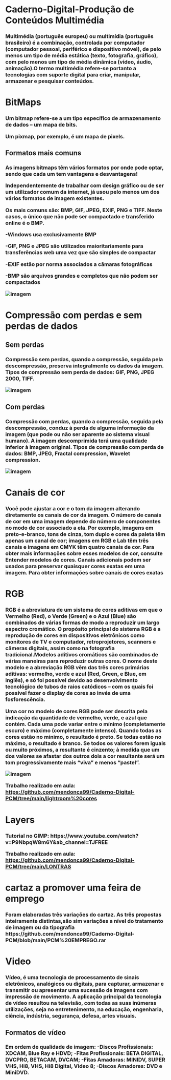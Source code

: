 # Caderno-Digital-Produção de Conteúdos Multimédia 

<h3>Multimédia (português europeu) ou multimídia (português brasileiro) é a combinação, controlada por computador (computador pessoal, periférico e dispositivo móvel), de pelo menos um tipo de média estática (texto, fotografia, gráfico), com pelo menos um tipo de média dinâmica (vídeo, áudio, animação).O termo multimédia refere-se portanto a tecnologias com suporte digital para criar, manipular, armazenar e pesquisar conteúdos.


<h1>BitMaps

<h3>
Um bitmap refere-se a um tipo específico de armazenamento de dados – um mapa de bits.

Um pixmap, por exemplo, é um mapa de pixels.

<h2>Formatos mais comuns
<h3>
As imagens bitmaps têm vários formatos por onde pode optar, sendo que cada um tem vantagens e desvantagens!

Independentemente de trabalhar com design gráfico ou de ser um utilizador comum da internet, já usou pelo menos um dos vários formatos de imagem existentes.

Os mais comuns são: BMP, GIF, JPEG, EXIF, PNG e TIFF. Neste casos, o único que não pode ser compactado e transferido online é o BMP.

<tr>
-Windows usa exclusivamente BMP

-GIF, PNG e JPEG são utilizados maioritariamente para transferências web uma vez que são simples de compactar</td>

-EXIF estão por norma associados a câmaras fotográficas

-BMP são arquivos grandes e completos que não podem ser compactados 
</tr>

![imagem](https://user-images.githubusercontent.com/75439043/150698081-6c7dbb1a-88a9-47ff-9e27-c240d22bc8c0.png)
<h3>
  
<h1> Compressão com perdas e sem perdas de dados 
<h2> Sem perdas
<h3>
  Compressão sem perdas, quando a compressão, seguida pela descompressão, preserva integralmente os dados da imagem. Tipos de compressão sem perda de dados: GIF, PNG, JPEG 2000, TIFF.
  
  ![imagem](https://user-images.githubusercontent.com/75439043/150698707-2f431c1c-1665-41b3-89e7-d5cd1b4ca76a.png)
<h3>
  
<h2> Com perdas
<h3>
  Compressão com perdas, quando a compressão, seguida pela descompressão, conduz à perda de alguma informação da imagem (que pode ou não ser aparente ao sistema visual humano). A imagem descomprimida terá uma qualidade inferior à imagem original. Tipos de compressão com perda de dados: BMP, JPEG, Fractal compression, Wavelet compression.
  
  ![imagem](https://user-images.githubusercontent.com/75439043/150698800-4ed36cd2-234a-4582-91dc-2c107d5d3275.png)

<h1> Canais de cor
<h3>  Você pode ajustar a cor e o tom da imagem alterando diretamente os canais de cor da imagem. O número de canais de cor em uma imagem depende do número de componentes no modo de cor associado a ela. Por exemplo, imagens em preto-e-branco, tons de cinza, tom duplo e cores da paleta têm apenas um canal de cor; imagens em RGB e Lab têm três canais e imagens em CMYK têm quatro canais de cor. Para obter mais informações sobre esses modelos de cor, consulte Entender modelos de cores. Canais adicionais podem ser usados para preservar quaisquer cores exatas em uma imagem. Para obter informações sobre canais de cores exatas

<h1>RGB
<h3>  RGB é a abreviatura de um sistema de cores aditivas em que o Vermelho (Red), o Verde (Green) e o Azul (Blue) são combinados de várias formas de modo a reproduzir um largo espectro cromático. O propósito principal do sistema RGB é a reprodução de cores em dispositivos eletrônicos como monitores de TV e computador, retroprojetores, scanners e câmeras digitais, assim como na fotografia tradicional.Modelos aditivos cromáticos são combinados de várias maneiras para reproduzir outras cores. O nome deste modelo e a abreviação RGB vêm das três cores primárias aditivas: vermelho, verde e azul (Red, Green, e Blue, em inglês), e só foi possível devido ao desenvolvimento tecnológico de tubos de raios catódicos – com os quais foi possível fazer o display de cores ao invés de uma fosforescência. 

  Uma cor no modelo de cores RGB pode ser descrita pela indicação da quantidade de vermelho, verde, e azul que contém. Cada uma pode variar entre o mínimo (completamente escuro) e máximo (completamente intenso). Quando todas as cores estão no mínimo, o resultado é preto. Se todas estão no máximo, o resultado é branco. Se todos os valores forem iguais ou muito próximos, a resultante é cinzento; à medida que um dos valores se afastar dos outros dois a cor resultante será um tom progressivamente mais “viva” e menos “pastel”.
  
![imagem](https://user-images.githubusercontent.com/75439043/150699619-4cdafa93-751f-4e45-9166-328e37c7653d.png)
  
Trabalho realizado em aula: https://github.com/mendonca99/Caderno-Digital-PCM/tree/main/lightroom%20cores   
  
<h1> Layers
<h3>Tutorial no GIMP: https://www.youtube.com/watch?v=P9NbpqW8m6Y&ab_channel=TJFREE
  
Trabalho realizado em aula: https://github.com/mendonca99/Caderno-Digital-PCM/tree/main/LONTRAS

<h1> cartaz a promover uma feira de emprego
<h3>Foram elaboradas três variações do cartaz. As três propostas inteiramente distintas,são sim variações a nível do tratamento de imagem ou da tipografia
https://github.com/mendonca99/Caderno-Digital-PCM/blob/main/PCM%20EMPREGO.rar
 
  
  
<h1>Video
<h3>Vídeo, é uma tecnologia de processamento de sinais eletrônicos, analógicos ou digitais, para capturar, armazenar e transmitir ou apresentar uma sucessão de imagens com impressão de movimento. A aplicação principal da tecnologia de vídeo resultou na televisão, com todas as suas inúmeras utilizações, seja no entretenimento, na educação, engenharia, ciência, indústria, segurança, defesa, artes visuais.  
  
<h2> Formatos de vídeo
<h3> Em ordem de qualidade de imagem:
<tr>
    -Discos Profissionais: XDCAM, Blue Ray e HDVD;
    -Fitas Profissionais: BETA DIGITAL, DVCPRO, BETACAM, DVCAM;
    -Fitas Amadoras: MINIDV, SUPER VHS, Hi8, VHS, Hi8 Digital, Video 8;
    -Discos Amadores: DVD e MiniDVD.
  </tr>
